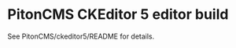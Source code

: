 PitonCMS CKEditor 5 editor build
========================================

See PitonCMS/ckeditor5/README for details.
